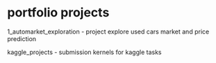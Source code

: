 # portfolio projects



1_automarket_exploration - project explore used cars market and price prediction


kaggle_projects - submission kernels for kaggle tasks
